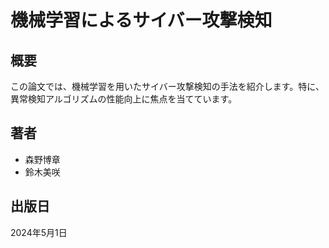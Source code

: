 # 機械学習によるサイバー攻撃検知

## 概要

この論文では、機械学習を用いたサイバー攻撃検知の手法を紹介します。特に、異常検知アルゴリズムの性能向上に焦点を当てています。

## 著者

- 森野博章
- 鈴木美咲

## 出版日

2024年5月1日
